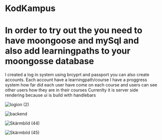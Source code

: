 # KodKampus
# In order to try out the you need to have moongoose and mySql and also add learningpaths to your moongosse database
I created a log in system using brcyprt and passport you can also create accounts. Each account have a learningpath/course
I have a proggress system how far did each user have come on each course and users can see other users how they are in their courses
Currenlty it is server side rendering because ui is build with handlebars

![logion (2)](https://github.com/majid0334/KodKampus_2.0/assets/113986626/8af5ea25-38c7-4e8a-b94e-ab24c674b3e8)


![backend](https://github.com/majid0334/KodKampus_2.0/assets/113986626/82e80803-2d8a-4ae5-82bb-0b48718f7dc7)

![Skärmbild (44)](https://github.com/majid0334/KodKampus_2.0/assets/113986626/5008f5ae-97c2-4540-927a-5fdce8ac588e)


![Skärmbild (45)](https://github.com/majid0334/KodKampus_2.0/assets/113986626/95b765d0-682c-45ad-8d8b-d7e3c81f824c)
